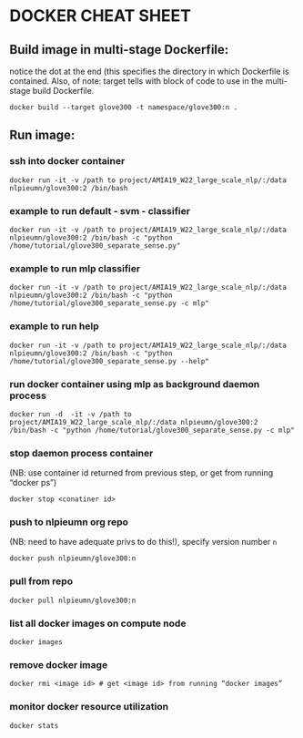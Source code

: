 # DOCKER CHEAT SHEET 



## Build image in multi-stage Dockerfile:
notice the dot at the end (this specifies the directory in which Dockerfile is contained. 
Also, of note: target tells with block of code to use in the multi-stage build Dockerfile. 
```
docker build --target glove300 -t namespace/glove300:n .
```

## Run image:

### ssh into docker container

```
docker run -it -v /path to project/AMIA19_W22_large_scale_nlp/:/data nlpieumn/glove300:2 /bin/bash
```

### example to run default - svm - classifier

```
docker run -it -v /path to project/AMIA19_W22_large_scale_nlp/:/data nlpieumn/glove300:2 /bin/bash -c "python /home/tutorial/glove300_separate_sense.py"
```

### example to run mlp classifier

```
docker run -it -v /path to project/AMIA19_W22_large_scale_nlp/:/data nlpieumn/glove300:2 /bin/bash -c "python /home/tutorial/glove300_separate_sense.py -c mlp"
```
### example to run help
```
docker run -it -v /path to project/AMIA19_W22_large_scale_nlp/:/data nlpieumn/glove300:2 /bin/bash -c "python /home/tutorial/glove300_separate_sense.py --help"
```

### run docker container using mlp as background daemon process
```
docker run -d  -it -v /path to project/AMIA19_W22_large_scale_nlp/:/data nlpieumn/glove300:2 /bin/bash -c "python /home/tutorial/glove300_separate_sense.py -c mlp"
```
### stop daemon process container 
(NB: use container id returned from previous step, or get from running “docker ps”)
```
docker stop <conatiner id>
```

### push to nlpieumn org repo 
(NB: need to have adequate privs to do this!), specify version number `n`

```
docker push nlpieumn/glove300:n
```

### pull from repo
```
docker pull nlpieumn/glove300:n
```

### list all docker images on compute node

```
docker images
```

### remove docker image
```
docker rmi <image id> # get <image id> from running “docker images”
```

### monitor docker resource utilization
```
docker stats
```
